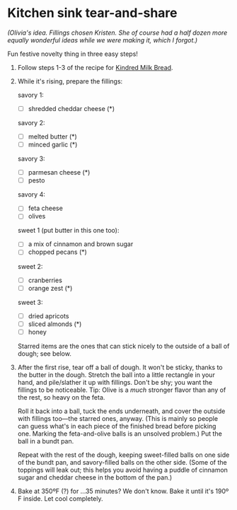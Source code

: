 # Kitchen sink tear-and-share

*(Olivia's idea. Fillings chosen Kristen. She of course had a half dozen more equally wonderful ideas while we were making it, which I forgot.)*

Fun festive novelty thing in three easy steps!

1.  Follow steps 1-3 of the recipe for [Kindred Milk Bread](kindred-milk-bread.md).

2.  While it's rising, prepare the fillings:

    savory 1:
    * [ ] shredded cheddar cheese (*)

    savory 2:
    * [ ] melted butter (*)
    * [ ] minced garlic (*)

    savory 3:
    * [ ] parmesan cheese (*)
    * [ ] pesto

    savory 4:
    * [ ] feta cheese
    * [ ] olives

    sweet 1 (put butter in this one too):
    * [ ] a mix of cinnamon and brown sugar
    * [ ] chopped pecans (*)

    sweet 2:
    * [ ] cranberries
    * [ ] orange zest (*)

    sweet 3:
    * [ ] dried apricots
    * [ ] sliced almonds (*)
    * [ ] honey

    Starred items are the ones that can stick nicely to the outside of a ball of dough; see below.

2.  After the first rise, tear off a ball of dough. It won't be sticky, thanks to the butter in the dough. Stretch the ball into a little rectangle in your hand, and pile/slather it up with fillings. Don't be shy; you want the fillings to be noticeable. Tip: Olive is a *much* stronger flavor than any of the rest, so heavy on the feta.

    Roll it back into a ball, tuck the ends underneath, and cover the outside with fillings too—the starred ones, anyway. (This is mainly so people can guess what's in each piece of the finished bread before picking one. Marking the feta-and-olive balls is an unsolved problem.)  Put the ball in a bundt pan.

    Repeat with the rest of the dough, keeping sweet-filled balls on one side of the bundt pan, and savory-filled balls on the other side. (Some of the toppings will leak out; this helps you avoid having a puddle of cinnamon sugar and cheddar cheese in the bottom of the pan.)

3.  Bake at 350ºF (?) for ...35 minutes? We don't know. Bake it until it's 190º F inside.  Let cool completely.

